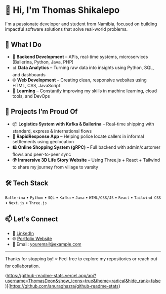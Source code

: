 
# 👋 Hi, I'm Thomas Shikalepo

I'm a passionate developer and student from Namibia, focused on building impactful software solutions that solve real-world problems.

## 🚀 What I Do
- 🔧 **Backend Development** – APIs, real-time systems, microservices (Ballerina, Python, Java, PHP)
- 📊 **Data Analytics** – Turning raw data into insights using Python, SQL, and dashboards
- 🌐 **Web Development** – Creating clean, responsive websites using HTML, CSS, JavaScript
- 🧠 **Learning** – Constantly improving my skills in machine learning, cloud tools, and DevOps

## 💼 Projects I’m Proud Of
- 📦 **Logistics System with Kafka & Ballerina** – Real-time shipping with standard, express & international flows
- 🚨 **RapidResponse App** – Helping police locate callers in informal settlements using geolocation
- 🛍️ **Online Shopping System (gRPC)** – Full backend with admin/customer flows and peer-to-peer sync
- 🌍 **Immersive 3D Life Story Website** – Using Three.js + React + Tailwind to share my journey from village to varsity

## 🛠️ Tech Stack
`Ballerina` • `Python` • `SQL` • `Kafka` • `Java` • `HTML/CSS/JS` • `React` • `Tailwind CSS` • `Next.js` • `Three.js`

## 📫 Let's Connect
- 💼 [LinkedIn](https://www.linkedin.com/in/thomas-shikalepo)  
- 🌐 [Portfolio Website](https://yourwebsite.com) <!-- Replace with your actual link -->
- 📧 Email: [youremail@example.com](mailto:youremail@example.com)

---

Thanks for stopping by! ⭐ Feel free to explore my repositories or reach out for collaboration.



(https://github-readme-stats.vercel.app/api?username=ThomasDeon&show_icons=true&theme=radical&hide_rank=false)](https://github.com/anuraghazra/github-readme-stats)
